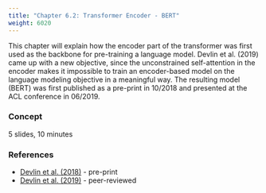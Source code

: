 ```yaml
---
title: "Chapter 6.2: Transformer Encoder - BERT"
weight: 6020
---
```

This chapter will explain how the encoder part of the transformer was first used as the backbone for pre-training a language model. Devlin et al. (2019) came
up with a new objective, since the unconstrained self-attention in the encoder makes it impossible to train an encoder-based model on the language modeling objective
in a meaningful way. The resulting model (BERT) was first published as a pre-print in 10/2018 and presented at the ACL conference in 06/2019.

<!--more-->

### Concept 
5 slides, 10 minutes

<!--
### Lecture video
{{< video id="TfrSKiOecWI" >}}
### Lecture Slides
{{< pdfjs file="https://github.com/slds-lmu/lecture_i2ml/blob/master/slides-pdf/slides-basics-whatisml.pdf" >}}
-->

### References 

- [Devlin et al. (2018)](https://arxiv.org/pdf/1810.04805.pdf) - pre-print
- [Devlin et al. (2019)](https://aclanthology.org/N19-1423.pdf) - peer-reviewed
